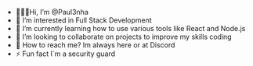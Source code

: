 - 🙋🏽‍♀️Hi, I’m @Paul3nha
- 👀 I’m interested in Full Stack Development 
- 🌱 I’m currently learning how to use various tools like React and Node.js 
- 💞️ I’m looking to collaborate on projects to improve my skills coding
- 📩 How to reach me? Im always here or at Discord
- ⚡ Fun fact I´m a security guard 

<!---
Paul3nha/Paul3nha is a ✨ special ✨ repository because its `README.md` (this file) appears on your GitHub profile.
You can click the Preview link to take a look at your changes.
--->
